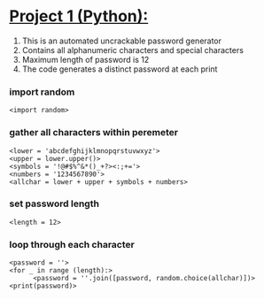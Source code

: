 # [Project 1 (Python):](https://isaacahor.github.io/Porfolio/)
1. This is an automated uncrackable password generator 
2. Contains all alphanumeric characters and special characters
3. Maximum length of password is 12
4. The code generates a distinct password at each print

### import random
    <import random>
### gather all characters within peremeter
    <lower = 'abcdefghijklmnopqrstuvwxyz'>
    <upper = lower.upper()>
    <symbols = '!@#$%^&*()_+?><:;+='>
    <numbers = '1234567890'>
    <allchar = lower + upper + symbols + numbers>

### set password length
    <length = 12>

### loop through each character
    <password = ''>
    <for _ in range (length):>
          <password = ''.join([password, random.choice(allchar)])>
    <print(password)>

